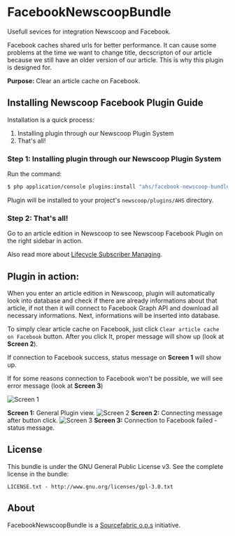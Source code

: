 FacebookNewscoopBundle
======================

Usefull sevices for integration Newscoop and Facebook.

Facebook caches shared urls for better performance. It can cause some problems at the time we want to change title, decscripton of our article because we still have an older version of our article. This is why this plugin is designed for.

**Purpose:** Clear an article cache on Facebook.

Installing Newscoop Facebook Plugin Guide
-------------
Installation is a quick process:


1. Installing plugin through our Newscoop Plugin System
2. That's all!

### Step 1: Installing plugin through our Newscoop Plugin System
Run the command:
``` bash
$ php application/console plugins:install "ahs/facebook-newscoop-bundle" --env=prod
```
Plugin will be installed to your project's `newscoop/plugins/AHS` directory.


### Step 2: That's all!
Go to an article edition in Newscoop to see Newscoop Facebook Plugin on the right sidebar in action.

Also read more about [Lifecycle Subscriber Managing](https://wiki.sourcefabric.org/display/NPS/Lifecycle+Subscriber+Managing).

Plugin in action:
-------
When you enter an article edition in Newscoop, plugin will automatically look into database and check if there are already informations about that article, if not then it will connect to Facebook Graph API and download all necessary informations. Next, informations will be inserted into database.


To simply clear article cache on Facebook, just click `Clear article cache on Facebook` button.
After you click It, proper message will show up (look at **Screen 2**).

If connection to Facebook success, status message on **Screen 1** will show up.

If for some reasons connection to Facebook won't be possible, we will see error message (look at **Screen 3**)

![Screen 1](http://i42.tinypic.com/30k65x0.png)

**Screen 1:** General Plugin view.
![Screen 2](http://i42.tinypic.com/2qve24x.png)
**Screen 2:** Connecting message after button click.
![Screen 3](http://i42.tinypic.com/6tp9nl.png)
**Screen 3:** Connection to Facebook failed - status message.

License
-------

This bundle is under the GNU General Public License v3. See the complete license in the bundle:

    LICENSE.txt - http://www.gnu.org/licenses/gpl-3.0.txt

About
-------
FacebookNewscoopBundle is a [Sourcefabric o.p.s](https://github.com/sourcefabric) initiative.

[1]: http://getcomposer.org/doc/00-intro.md
[packagist]: https://packagist.org/
[github]: https://github.com/
[satis]: https://github.com/composer/satis
